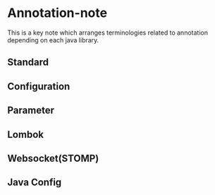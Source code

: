 # Annotation-note
This is a key note which arranges terminologies related to annotation depending on each java library.

## Standard

## Configuration

## Parameter

## Lombok

## Websocket(STOMP)

## Java Config
